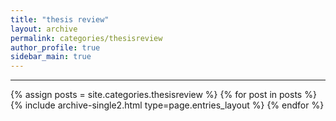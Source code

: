 ```yaml
---
title: "thesis review"
layout: archive
permalink: categories/thesisreview
author_profile: true
sidebar_main: true
---
```


<!-- 공백이 포함되어 있는 카테고리 이름의 경우 site.categories['a b c'] 이런식으로! -->

***

{% assign posts = site.categories.thesisreview %}
{% for post in posts %} {% include archive-single2.html type=page.entries_layout %} {% endfor %}